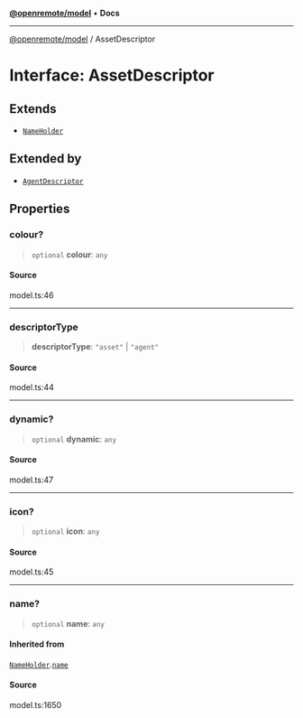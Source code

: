 [**@openremote/model**](../README.md) • **Docs**

***

[@openremote/model](../globals.md) / AssetDescriptor

# Interface: AssetDescriptor

## Extends

- [`NameHolder`](NameHolder.md)

## Extended by

- [`AgentDescriptor`](AgentDescriptor.md)

## Properties

### colour?

> `optional` **colour**: `any`

#### Source

model.ts:46

***

### descriptorType

> **descriptorType**: `"asset"` \| `"agent"`

#### Source

model.ts:44

***

### dynamic?

> `optional` **dynamic**: `any`

#### Source

model.ts:47

***

### icon?

> `optional` **icon**: `any`

#### Source

model.ts:45

***

### name?

> `optional` **name**: `any`

#### Inherited from

[`NameHolder`](NameHolder.md).[`name`](NameHolder.md#name)

#### Source

model.ts:1650
